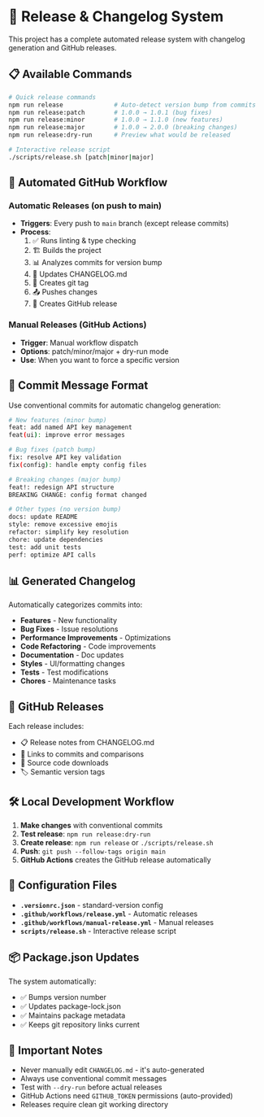 # 🚀 Release & Changelog System

This project has a complete automated release system with changelog generation and GitHub releases.

## 📋 Available Commands

```bash
# Quick release commands
npm run release              # Auto-detect version bump from commits
npm run release:patch        # 1.0.0 → 1.0.1 (bug fixes)
npm run release:minor        # 1.0.0 → 1.1.0 (new features)
npm run release:major        # 1.0.0 → 2.0.0 (breaking changes)
npm run release:dry-run      # Preview what would be released

# Interactive release script
./scripts/release.sh [patch|minor|major]
```

## 🔄 Automated GitHub Workflow

### Automatic Releases (on push to main)
- **Triggers**: Every push to `main` branch (except release commits)
- **Process**: 
  1. ✅ Runs linting & type checking
  2. 🏗️ Builds the project
  3. 📊 Analyzes commits for version bump
  4. 📝 Updates CHANGELOG.md
  5. 🔖 Creates git tag
  6. 📤 Pushes changes
  7. 🎯 Creates GitHub release

### Manual Releases (GitHub Actions)
- **Trigger**: Manual workflow dispatch
- **Options**: patch/minor/major + dry-run mode
- **Use**: When you want to force a specific version

## 📝 Commit Message Format

Use conventional commits for automatic changelog generation:

```bash
# New features (minor bump)
feat: add named API key management
feat(ui): improve error messages

# Bug fixes (patch bump) 
fix: resolve API key validation
fix(config): handle empty config files

# Breaking changes (major bump)
feat!: redesign API structure
BREAKING CHANGE: config format changed

# Other types (no version bump)
docs: update README
style: remove excessive emojis
refactor: simplify key resolution
chore: update dependencies
test: add unit tests
perf: optimize API calls
```

## 📊 Generated Changelog

Automatically categorizes commits into:

- **Features** - New functionality
- **Bug Fixes** - Issue resolutions  
- **Performance Improvements** - Optimizations
- **Code Refactoring** - Code improvements
- **Documentation** - Doc updates
- **Styles** - UI/formatting changes
- **Tests** - Test modifications
- **Chores** - Maintenance tasks

## 🎯 GitHub Releases

Each release includes:
- 📋 Release notes from CHANGELOG.md
- 🔗 Links to commits and comparisons
- 📁 Source code downloads
- 🏷️ Semantic version tags

## 🛠️ Local Development Workflow

1. **Make changes** with conventional commits
2. **Test release**: `npm run release:dry-run`
3. **Create release**: `npm run release` or `./scripts/release.sh`
4. **Push**: `git push --follow-tags origin main`
5. **GitHub Actions** creates the GitHub release automatically

## 🔧 Configuration Files

- **`.versionrc.json`** - standard-version config
- **`.github/workflows/release.yml`** - Automatic releases
- **`.github/workflows/manual-release.yml`** - Manual releases
- **`scripts/release.sh`** - Interactive release script

## 📦 Package.json Updates

The system automatically:
- ✅ Bumps version number
- ✅ Updates package-lock.json
- ✅ Maintains package metadata
- ✅ Keeps git repository links current

## 🚨 Important Notes

- Never manually edit `CHANGELOG.md` - it's auto-generated
- Always use conventional commit messages
- Test with `--dry-run` before actual releases
- GitHub Actions need `GITHUB_TOKEN` permissions (auto-provided)
- Releases require clean git working directory
